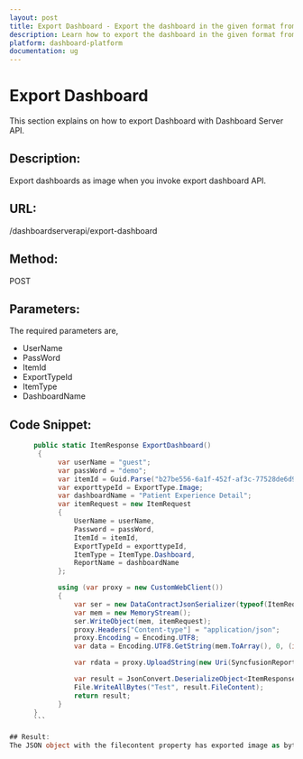 ```yaml
---
layout: post
title: Export Dashboard - Export the dashboard in the given format from Dashboard Server.
description: Learn how to export the dashboard in the given format from Dashboard Server.
platform: dashboard-platform
documentation: ug
---
```

# Export Dashboard

This section explains on how to export Dashboard with Dashboard Server API.

## Description:
Export dashboards as image when you invoke export dashboard API.

## URL:
/dashboardserverapi/export-dashboard

## Method:
POST

## Parameters:
The required parameters are,
* UserName
* PassWord
* ItemId
* ExportTypeId
* ItemType
* DashboardName


## Code Snippet:
```csharp
      public static ItemResponse ExportDashboard()
       {
            var userName = "guest";
            var passWord = "demo";
            var itemId = Guid.Parse("b27be556-6a1f-452f-af3c-77528de6d939");
            var exporttypeId = ExportType.Image;
            var dashboardName = "Patient Experience Detail";
            var itemRequest = new ItemRequest
            {
                UserName = userName,
                Password = passWord,
                ItemId = itemId,
                ExportTypeId = exporttypeId,
                ItemType = ItemType.Dashboard,
                ReportName = dashboardName
            };

            using (var proxy = new CustomWebClient())
            {
                var ser = new DataContractJsonSerializer(typeof(ItemRequest));
                var mem = new MemoryStream();
                ser.WriteObject(mem, itemRequest);
                proxy.Headers["Content-type"] = "application/json";
                proxy.Encoding = Encoding.UTF8;
                var data = Encoding.UTF8.GetString(mem.ToArray(), 0, (int)mem.Length);

                var rdata = proxy.UploadString(new Uri(SyncfusionReportServerUrl + "/dashboardserverapi/export-dashboard"), "POST", data);

                var result = JsonConvert.DeserializeObject<ItemResponse>(rdata);
                File.WriteAllBytes("Test", result.FileContent);
                return result;
            }
      }
      ```

## Result:
The JSON object with the filecontent property has exported image as bytes.      

              